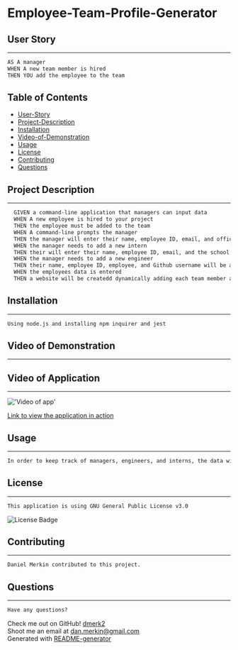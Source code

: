 <h1>Employee-Team-Profile-Generator</h1>

## User Story
---

```md
AS A manager
WHEN A new team member is hired
THEN YOU add the employee to the team
```

## Table of Contents

- [User-Story](#user-story)
- [Project-Description](#project-description)<br>
- [Installation](#installation)<br>
- [Video-of-Demonstration](#video-of-demonstrations)
- [Usage](#installation)<br>
- [License](#installation)<br>
- [Contributing](#installation)<br>
- [Questions](#questions)<br>

## Project Description
---

```md
  GIVEN a command-line application that managers can input data
  WHEN A new employee is hired to your project
  THEN the employee must be added to the team
  WHEN A command-line prompts the manager
  THEN the manager will enter their name, employee ID, email, and office number
  WHEN the manager needs to add a new intern
  THEN their will enter their name, employee ID, email, and the school they attended will be added
  WHEN the manager needs to add a new engineer
  THEN their name, employee ID, employee, and Github username will be added
  WHEN the employees data is entered
  THEN a website will be createdd dynamically adding each team member and their roles
```

## Installation
---

```md
Using node.js and installing npm inquirer and jest 
```

## Video of Demonstration
---

## Video of Application
---

!['Video of app'](Assets\Employee-Team-Profile-Walk-Through-Video.gif)

<a href="https://watch.screencastify.com/v/uDBH5z8NZYTNzwnOaPmE">Link to view the application in action</a>

## Usage
---

```md
In order to keep track of managers, engineers, and interns, the data will add the new employee to their website
```

## License
---

```md
This application is using GNU General Public License v3.0
```

![License Badge](https://img.shields.io/badge/-GNU--Affero--General--Public--License--v3.0-green)<br>

## Contributing
---

```md
Daniel Merkin contributed to this project.
```

## Questions
---

```md
Have any questions?
```

Check me out on GitHub! [dmerk2](https://github.com/dmerk2) <br>
Shoot me an email at dan.merkin@gmail.com <br>
Generated with [README-generator](https://github.com/dmerk2/Professional-README-Generator)